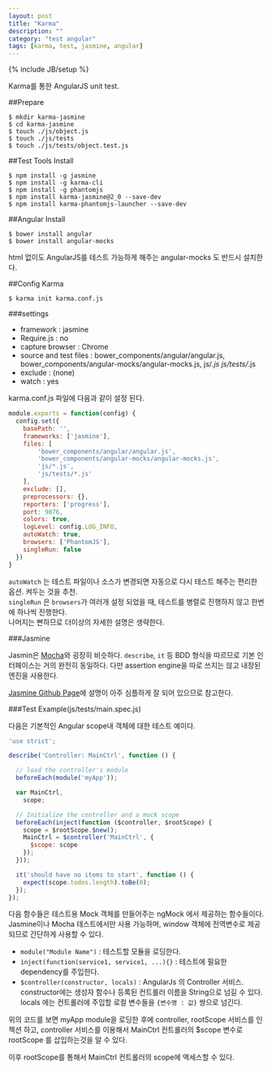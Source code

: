 ```yaml
---
layout: post
title: "Karma"
description: ""
category: "test angular"
tags: [karma, test, jasmine, angular]
---
```

{% include JB/setup %}

Karma를 통한 AngularJS unit test.

##Prepare

    $ mkdir karma-jasmine
    $ cd karma-jasmine
    $ touch ./js/object.js
    $ touch ./js/tests
    $ touch ./js/tests/object.test.js

##Test Tools Install

    $ npm install -g jasmine
    $ npm install -g karma-cli
    $ npm install -g phantomjs
    $ npm install karma-jasmine@2_0 --save-dev
    $ npm install karma-phantomjs-launcher --save-dev

##Angular Install

    $ bower install angular
    $ bower install angular-mocks

html 없이도 AngularJS를 테스트 가능하게 해주는 angular-mocks 도 반드시 설치한다.

##Config Karma

    $ karma init karma.conf.js

###settings
 - framework : jasmine
 - Require.js : no
 - capture browser : Chrome
 - source and test files : 
    bower_components/angular/angular.js,
    bower_components/angular-mocks/angular-mocks.js,
    js/*.js
    js/tests/*.js
 - exclude : (none)
 - watch : yes

karma.conf.js 파일에 다음과 같이 설정 된다.   

```js
module.exports = function(config) {
  config.set({
    basePath: '',
    frameworks: ['jasmine'],
    files: [
        'bower_components/angular/angular.js',
        'bower_components/angular-mocks/angular-mocks.js',
        'js/*.js',
        'js/tests/*.js'
    ],
    exclude: [],
    preprocessors: {},
    reporters: ['progress'],
    port: 9876,
    colors: true,
    logLevel: config.LOG_INFO,
    autoWatch: true,
    browsers: ['PhantomJS'],
    singleRun: false
  })
}
```

`autoWatch` 는 테스트 파일이나 소스가 변경되면 자동으로 다시 테스트 해주는 편리한 옵션. 켜두는 것을 추천.   
`singleRun` 은 `browsers`가 여러개 설정 되었을 때, 테스트를 병렬로 진행하지 않고 한번에 하나씩 진행한다.   
나머지는 빤하므로 더이상의 자세한 설명은 생략한다.

###Jasmine

Jasmin은 [Mocha](/test/2015/08/06/mocha/)와 굉장히 비슷하다. `describe`, `it` 등 BDD 형식을 따르므로 기본 인터페이스는 거의 완전히 동일하다. 다만 assertion engine을 따로 쓰지는 않고 내장된 엔진을 사용한다. 

[Jasmine Github Page](http://jasmine.github.io/edge/introduction.html)에 설명이 아주 심플하게 잘 되어 있으므로 참고한다.

###Test Example(js/tests/main.spec.js)

다음은 기본적인 Angular scope내 객체에 대한 테스트 예이다.

```js
'use strict';

describe('Controller: MainCtrl', function () {

  // load the controller's module
  beforeEach(module('myApp'));

  var MainCtrl,
    scope;

  // Initialize the controller and a mock scope
  beforeEach(inject(function ($controller, $rootScope) {
    scope = $rootScope.$new();
    MainCtrl = $controller('MainCtrl', {
      $scope: scope
    });
  }));

  it('should have no items to start', function () {
    expect(scope.todos.length).toBe(0);
  });
});
```

다음 함수들은 테스트용 Mock 객체를 만들어주는 ngMock 에서 제공하는 함수들이다.
Jasmine이나 Mocha 테스트에서만 사용 가능하며, window 객체에 전역변수로 제공되므로 간단하게 사용할 수 있다.

 - `module("Module Name")` : 테스트할 모듈을 로딩한다.
 - `inject(function(service1, service1, ...){}` : 테스트에 필요한 dependency를 주입한다.
 - `$controller(constructor, locals)` : AngularJs 의 Controller 서비스. constructor에는 생성자 함수나 등록된 컨트롤러 이름을 String으로 넘길 수 있다. locals 에는 컨트롤러에 주입할 로컬 변수들을 `{변수명 : 값}` 쌍으로 넘긴다.

위의 코드를 보면 myApp module을 로딩한 후에 controller, rootScope 서비스를 인젝션 하고, controller 서비스를 이용해서 MainCtrl 컨트롤러의 $scope 변수로 rootScope 를 삽입하는것을 알 수 있다.

이후 rootScope를 통해서 MainCtrl 컨트롤러의 scope에 액세스할 수 있다.
























